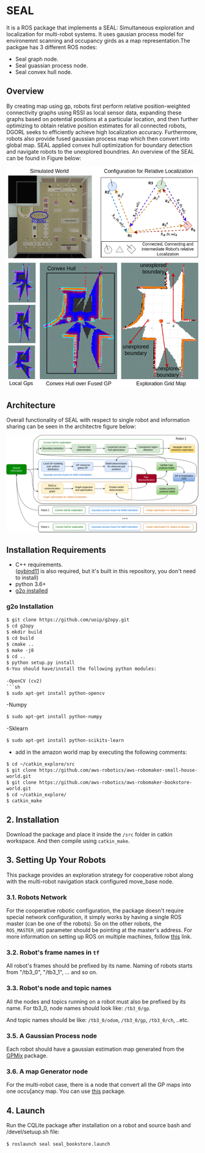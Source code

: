 # SEAL
It is a ROS package that implements a SEAL: Simultaneous exploration and localization for multi-robot systems. It uses gausian process model for environemnt scanning and occupancy girds as a map representation.The packgae has 3 different ROS nodes:

  - Seal graph node.
  - Seal guassian process node.
  - Seal convex hull node.
 
## Overview
By creating map using gp, robots first perform relative position-weighted connectivity graphs using RSSI as local sensor data, expanding these graphs based on potential positions at a particular location, and then further optimizing to obtain relative position estimates for all connected robots, DGORL seeks to efficiently achieve high localization accuracy. Furthermore, robots also provide fused gaussian process map which then convert into global map. SEAL applied convex hull optimization for boundary detection and navigate robots to the unexplored boundries. An overview of the SEAL can be found in Figure below:

![Overview](/images/seal_overview.png)
## Architecture
Overall functionality of SEAL with respect to single robot and information sharing can be seen in the architectre figure below:

![Overview](/images/seal_architecture.png)

## Installation Requirements
* C++ requirements.   
([pybind11](https://github.com/pybind/pybind11) is also required, but it's built in this repository, you don't need to install)
* python 3.6+
* [g2o installed](https://github.com/uoip/g2opy.git)

### g2o Installation
```
$ git clone https://github.com/uoip/g2opy.git
$ cd g2opy
$ mkdir build
$ cd build
$ cmake ..
$ make -j8
$ cd ..
$ python setup.py install
6-You should have/install the following python modules:

-OpenCV (cv2)
```sh
$ sudo apt-get install python-opencv
```
-Numpy
```sh
$ sudo apt-get install python-numpy
```
-Sklearn
```sh
$ sudo apt-get install python-scikits-learn
```
- add in the amazon world map by executing the following comments:
```
$ cd ~/catkin_explore/src
$ git clone https://github.com/aws-robotics/aws-robomaker-small-house-world.git
$ git clone https://github.com/aws-robotics/aws-robomaker-bookstore-world.git
$ cd ~/catkin_explore/
$ catkin_make
```

## 2. Installation
Download the package and place it inside the ```/src``` folder in catkin workspace. And then compile using ```catkin_make```.

## 3. Setting Up Your Robots
This package provides an exploration strategy for cooperative robot along with the multi-robot navigation stack configured move_base node.

### 3.1. Robots Network
For the cooperative robotic configuration, the package doesn't require special network configuration, it simply works by having a single ROS master (can be one of the robots). So on the other robots, the ```ROS_MASTER_URI``` parameter should be pointing at the master's address. 
For more information on setting up ROS on multiple machines, follow [this](http://wiki.ros.org/ROS/NetworkSetup) link.

### 3.2. Robot's frame names in ```tf```
All robot's frames should be prefixed by its name. Naming of robots starts from "/tb3_0", "/tb3_1", ... and so on.

### 3.3. Robot's node and topic names
All the nodes and topics running on a robot must also be prefixed by its name. For tb3_0, node names should look like:  ```/tb3_0/gp```.

And topic names should be like: ```/tb3_0/odom```,  ```/tb3_0/gp```,  ```/tb3_0/ch```, ..etc.


### 3.5. A Gaussian Process node
Each robot should have a gaussian estimation map generated from the [GPMix](https://github.com/yangggzhang/Heterogeneous-Multi-Robot-Adaptive-Sampling.gitg) package.

### 3.6. A map Generator node
For the multi-robot case, there is a node that convert all the GP maps into one occu[ancy map. You can use [this](http://wiki.ros.org/multirobot_map_merge) package.

## 4. Launch
Run the CQLite package after installation on a robot and source bash and /devel/setuup.sh file:

`` $ roslaunch seal seal_bookstore.launch ``







